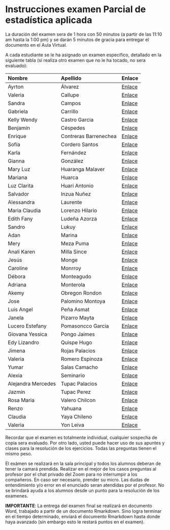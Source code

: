 Instrucciones examen Parcial de estadística aplicada
================

La duración del examen sera de 1 hora con 50 minutos (a partir de las
11:10 am hasta la 1:00 pm) y se darán 5 minutos de gracia para entregar
el documento en el Aula Virtual.

A cada estudiante se le ha asignado un examen específico, detallado en
la siguiente tabla (si realiza otro examen que no le ha tocado, no sera
evaluado):

| Nombre             | Apellido              | Enlace                                                                                    |
|:-------------------|:----------------------|:------------------------------------------------------------------------------------------|
| Ayrton             | Álvarez               | [Enlace](https://github.com/luiqs/Modelamiento/blob/main/Ajustes%20R2/ExamenParcial_7.md) |
| Valeria            | Callupe               | [Enlace](https://github.com/luiqs/Modelamiento/blob/main/Ajustes%20R2/ExamenParcial_5.md) |
| Sandra             | Campos                | [Enlace](https://github.com/luiqs/Modelamiento/blob/main/Ajustes%20R2/ExamenParcial_4.md) |
| Gabriela           | Carrillo              | [Enlace](https://github.com/luiqs/Modelamiento/blob/main/Ajustes%20R2/ExamenParcial_8.md) |
| Kelly Wendy        | Castro Garcia         | [Enlace](https://github.com/luiqs/Modelamiento/blob/main/Ajustes%20R2/ExamenParcial_2.md) |
| Benjamín           | Céspedes              | [Enlace](https://github.com/luiqs/Modelamiento/blob/main/Ajustes%20R2/ExamenParcial_1.md) |
| Enrique            | Contreras Barrenechea | [Enlace](https://github.com/luiqs/Modelamiento/blob/main/Ajustes%20R2/ExamenParcial_5.md) |
| Sofía              | Cordero Santos        | [Enlace](https://github.com/luiqs/Modelamiento/blob/main/Ajustes%20R2/ExamenParcial_6.md) |
| Karla              | Fernández             | [Enlace](https://github.com/luiqs/Modelamiento/blob/main/Ajustes%20R2/ExamenParcial_6.md) |
| Gianna             | González              | [Enlace](https://github.com/luiqs/Modelamiento/blob/main/Ajustes%20R2/ExamenParcial_7.md) |
| Mary Luz           | Huaranga Malaver      | [Enlace](https://github.com/luiqs/Modelamiento/blob/main/Ajustes%20R2/ExamenParcial_4.md) |
| Mariana            | Huarca                | [Enlace](https://github.com/luiqs/Modelamiento/blob/main/Ajustes%20R2/ExamenParcial_5.md) |
| Luz Clarita        | Huari Antonio         | [Enlace](https://github.com/luiqs/Modelamiento/blob/main/Ajustes%20R2/ExamenParcial_5.md) |
| Salvador           | Inzua Nuñez           | [Enlace](https://github.com/luiqs/Modelamiento/blob/main/Ajustes%20R2/ExamenParcial_2.md) |
| Alessandra         | Laurente              | [Enlace](https://github.com/luiqs/Modelamiento/blob/main/Ajustes%20R2/ExamenParcial_7.md) |
| Maria Claudia      | Lorenzo Hilario       | [Enlace](https://github.com/luiqs/Modelamiento/blob/main/Ajustes%20R2/ExamenParcial_5.md) |
| Edith Fany         | Ludeña Azorza         | [Enlace](https://github.com/luiqs/Modelamiento/blob/main/Ajustes%20R2/ExamenParcial_2.md) |
| Sandro             | Lukuy                 | [Enlace](https://github.com/luiqs/Modelamiento/blob/main/Ajustes%20R2/ExamenParcial_1.md) |
| Adan               | Marina                | [Enlace](https://github.com/luiqs/Modelamiento/blob/main/Ajustes%20R2/ExamenParcial_6.md) |
| Mery               | Meza Puma             | [Enlace](https://github.com/luiqs/Modelamiento/blob/main/Ajustes%20R2/ExamenParcial_4.md) |
| Anali Karen        | Milla Since           | [Enlace](https://github.com/luiqs/Modelamiento/blob/main/Ajustes%20R2/ExamenParcial_1.md) |
| Jesús              | Monge                 | [Enlace](https://github.com/luiqs/Modelamiento/blob/main/Ajustes%20R2/ExamenParcial_8.md) |
| Caroline           | Monrroy               | [Enlace](https://github.com/luiqs/Modelamiento/blob/main/Ajustes%20R2/ExamenParcial_5.md) |
| Débora             | Monteagudo            | [Enlace](https://github.com/luiqs/Modelamiento/blob/main/Ajustes%20R2/ExamenParcial_1.md) |
| Adriana            | Monterola             | [Enlace](https://github.com/luiqs/Modelamiento/blob/main/Ajustes%20R2/ExamenParcial_7.md) |
| Akemy              | Obregon Rondon        | [Enlace](https://github.com/luiqs/Modelamiento/blob/main/Ajustes%20R2/ExamenParcial_3.md) |
| Jose               | Palomino Montoya      | [Enlace](https://github.com/luiqs/Modelamiento/blob/main/Ajustes%20R2/ExamenParcial_7.md) |
| Luis Angel         | Peña Asmat            | [Enlace](https://github.com/luiqs/Modelamiento/blob/main/Ajustes%20R2/ExamenParcial_6.md) |
| Janela             | Pizarro Mayta         | [Enlace](https://github.com/luiqs/Modelamiento/blob/main/Ajustes%20R2/ExamenParcial_1.md) |
| Lucero Estefany    | Pomasoncco Garcia     | [Enlace](https://github.com/luiqs/Modelamiento/blob/main/Ajustes%20R2/ExamenParcial_4.md) |
| Giovana Yessica    | Pongo Jaimes          | [Enlace](https://github.com/luiqs/Modelamiento/blob/main/Ajustes%20R2/ExamenParcial_4.md) |
| Edy Lizandro       | Quispe Hugo           | [Enlace](https://github.com/luiqs/Modelamiento/blob/main/Ajustes%20R2/ExamenParcial_3.md) |
| Jimena             | Rojas Palacios        | [Enlace](https://github.com/luiqs/Modelamiento/blob/main/Ajustes%20R2/ExamenParcial_8.md) |
| Valeria            | Romero Espinoza       | [Enlace](https://github.com/luiqs/Modelamiento/blob/main/Ajustes%20R2/ExamenParcial_6.md) |
| Yumar              | Salas Camacho         | [Enlace](https://github.com/luiqs/Modelamiento/blob/main/Ajustes%20R2/ExamenParcial_2.md) |
| Alexia             | Seminario             | [Enlace](https://github.com/luiqs/Modelamiento/blob/main/Ajustes%20R2/ExamenParcial_7.md) |
| Alejandra Mercedes | Tupac Palacios        | [Enlace](https://github.com/luiqs/Modelamiento/blob/main/Ajustes%20R2/ExamenParcial_6.md) |
| Jazmín             | Tupac Perez           | [Enlace](https://github.com/luiqs/Modelamiento/blob/main/Ajustes%20R2/ExamenParcial_4.md) |
| Rosa Maria         | Valero Chilcon        | [Enlace](https://github.com/luiqs/Modelamiento/blob/main/Ajustes%20R2/ExamenParcial_3.md) |
| Renzo              | Yahuana               | [Enlace](https://github.com/luiqs/Modelamiento/blob/main/Ajustes%20R2/ExamenParcial_4.md) |
| Claudia            | Yaya Chileno          | [Enlace](https://github.com/luiqs/Modelamiento/blob/main/Ajustes%20R2/ExamenParcial_3.md) |
| Valeria            | Yon Leiva             | [Enlace](https://github.com/luiqs/Modelamiento/blob/main/Ajustes%20R2/ExamenParcial_6.md) |

Recordar que el examen es totalmente individual, cualquier sospecha de
copia sera evaluado. Por otro lado, usted puede hacer uso de sus apuntes
y clases para la resolución de los ejercicios. Todas las preguntas
tienen el mismo peso.

El exámen se realizará en la sala principal y todos los alumnos deberan
de tener la camará prendida. Realizar en el mejor de los casos preguntas
al profesor por el chat privado del Zoom para no interrumpir a los
compañeros. En caso ser necesario, prender su micro. Las dudas de
entendimiento y/o error en el enunciado seran atendidas por el profesor.
No se brindará ayuda a los alumnos desde un punto para la resolución de
los examenes.

**IMPORTANTE**: La entrega del examen final se realizará en documento
Word, trabajado a partir de un documento Rmarkdown. Sino logra terminar
en el tiempo determinado, enviará el documento Rmarkdown hasta donde
haya avanzado (sin embargo esto le restará puntos en el examen).
